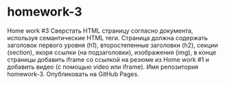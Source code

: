 # homework-3
Home work #3
Сверстать HTML страницу согласно документа, используя семантические HTML теги. Страница должна содержать  заголовок первого уровня (h1), второстепенные заголовки (h2), секции (section), якоря ссылки (на подзаголовки), изображения (img), в конце страницы добавить iframe со ссылкой на резюме из Home work #1 и добавить видео (с помощью video или iframe).
Имя репозитория homework-3. Опубликовать на GitHub Pages.
